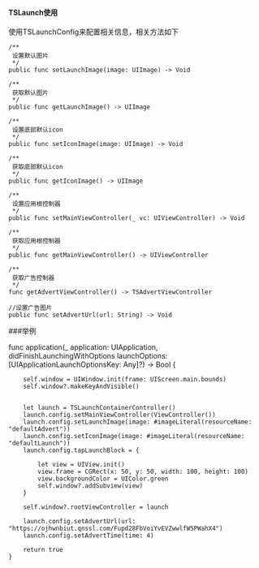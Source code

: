 #### TSLaunch使用

使用TSLaunchConfig来配置相关信息，相关方法如下

    /**
     设置默认图片
     */
    public func setLaunchImage(image: UIImage) -> Void 
    
    /**
     获取默认图片
     */
    public func getLaunchImage() -> UIImage 
    
    /**
     设置底部默认icon
     */
    public func setIconImage(image: UIImage) -> Void
    
    /**
     获取底部默认icon
     */
    public func getIconImage() -> UIImage 
    
    /**
     设置应用根控制器
     */
    public func setMainViewController(_ vc: UIViewController) -> Void 
    
    /**
     获取应用根控制器
     */
    public func getMainViewController() -> UIViewController 
    
    /**
     获取广告控制器
     */
    func getAdvertViewController() -> TSAdvertViewController 
    
    //设置广告图片
    public func setAdvertUrl(url: String) -> Void 

###举例

func application(_ application: UIApplication, didFinishLaunchingWithOptions launchOptions: [UIApplicationLaunchOptionsKey: Any]?) -> Bool {
        
        self.window = UIWindow.init(frame: UIScreen.main.bounds)
        self.window?.makeKeyAndVisible()
        
        
        let launch = TSLaunchContainerController()
        launch.config.setMainViewController(ViewController())
        launch.config.setLaunchImage(image: #imageLiteral(resourceName: "defaultAdvert"))
        launch.config.setIconImage(image: #imageLiteral(resourceName: "defaultLaunch"))
        launch.config.tapLaunchBlock = {
            
            let view = UIView.init()
            view.frame = CGRect(x: 50, y: 50, width: 100, height: 100)
            view.backgroundColor = UIColor.green
            self.window?.addSubview(view)
        }
        
        self.window?.rootViewController = launch
        
        launch.config.setAdvertUrl(url: "https://ojhwnbiut.qnssl.com/Fupd28FbVoiYvEVZwwlfW5PWahX4")
        launch.config.setAdvertTime(time: 4)
        
        return true
    }